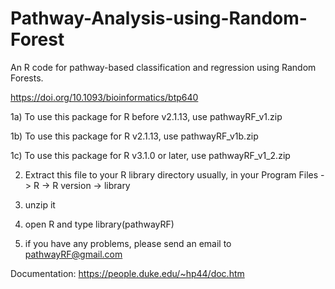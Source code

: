 # Pathway-Analysis-using-Random-Forest
An R code for pathway-based classification and regression using Random Forests.

https://doi.org/10.1093/bioinformatics/btp640


1a) To use this package for R before v2.1.13, use pathwayRF_v1.zip

1b) To use this package for R v2.1.13, use pathwayRF_v1b.zip

1c) To use this package for R v3.1.0 or later, use pathwayRF_v1_2.zip

2) Extract this file to your R library directory usually,
in your Program Files -> R -> R version -> library

3) unzip it

4) open R and type library(pathwayRF)

5) if you have any problems, please send an email to pathwayRF@gmail.com

Documentation: https://people.duke.edu/~hp44/doc.htm

